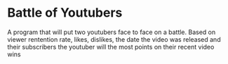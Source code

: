 # Battle of Youtubers
A program that will put two youtubers face to face on a battle. Based on viewer rentention rate, likes, dislikes, the date the video was released and their subscribers the youtuber will the most points on their recent video wins
